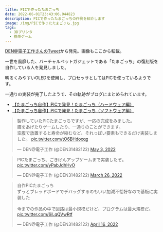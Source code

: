 ```yaml
---
title: PICで作ったたまごっち
date: 2022-06-01T23:43:06.044823
description: PICで作ったたまごっちの作例を紹介します
image: /img/PICで作ったたまごっち.jpg
tags:
  - 3Dプリンタ
  - 携帯ゲーム
---
```

[DEN@電子工作さんのTweet](https://twitter.com/DEN31482122/status/1507687303271284747)から発見。画像もここから転載。

一世を風靡した、バーチャルペットガジェットである「たまごっち」の復刻版を自作している人を発見しました。

明るくみやすいOLEDを使用し、プロセッサとしてはPICを使っているようです。

一通りの実装が完了したようで、その軌跡がブログにまとめられています。

- [【たまごっち自作】PICで発見！たまごっち（ハードウェア編）](https://denkigroup.hatenablog.com/entry/2022/04/24/175834)
- [【たまごっち自作】PICで発見！たまごっち（ソフトウェア編）](https://denkigroup.hatenablog.com/entry/2022/05/03/093012)


<blockquote class="twitter-tweet"><p lang="ja" dir="ltr">製作していたPICたまごっちですが、一応の完成をみました。<br>餌をあげたりゲームしたり、一通りのことができます。<br>空腹で放置すると寿命が縮むなど、それっぽい要素もできるだけ実装しました。 <a href="https://t.co/tO6BHdoxqg">pic.twitter.com/tO6BHdoxqg</a></p>&mdash; DEN@電子工作 (@DEN31482122) <a href="https://twitter.com/DEN31482122/status/1521298181539393536?ref_src=twsrc%5Etfw">May 3, 2022</a></blockquote> <script async src="https://platform.twitter.com/widgets.js" charset="utf-8"></script>

<blockquote class="twitter-tweet"><p lang="ja" dir="ltr">PICたまごっち、ごきげんアップゲームまで実装したぞ。 <a href="https://t.co/yPabJdhHvO">pic.twitter.com/yPabJdhHvO</a></p>&mdash; DEN@電子工作 (@DEN31482122) <a href="https://twitter.com/DEN31482122/status/1507687303271284747?ref_src=twsrc%5Etfw">March 26, 2022</a></blockquote>
<script async src="https://platform.twitter.com/widgets.js" charset="utf-8"></script>


<blockquote class="twitter-tweet"><p lang="ja" dir="ltr">自作PICたまごっち<br>ずっとブレッドボードでデバッグするのもいい加減不恰好なので基板に実装した<br><br>今までの作品の中で回路は最小規模だけど、プログラムは最大規模だ。 <a href="https://t.co/6iLqQVwRtf">pic.twitter.com/6iLqQVwRtf</a></p>&mdash; DEN@電子工作 (@DEN31482122) <a href="https://twitter.com/DEN31482122/status/1515285298187747330?ref_src=twsrc%5Etfw">April 16, 2022</a></blockquote>
<script async src="https://platform.twitter.com/widgets.js" charset="utf-8"></script>



